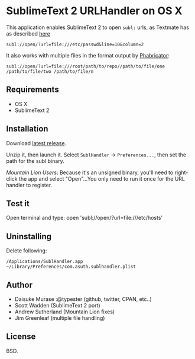 SublimeText 2 URLHandler on OS X
=======================
This application enables SublimeText 2 to open `subl:` urls, as Textmate has as described [here](http://manual.macromates.com/en/using_textmate_from_terminal#url_scheme_html)

    subl://open/?url=file:///etc/passwd&line=10&column=2

It also works with multiple files in the format output by [Phabricator](https://github.com/facebook/phabricator):

    subl://open/?url=file:///root/path/to/repo//path/to/file/one /path/to/file/two /path/to/file/n

Requirements
------------
* OS X
* SublimeText 2

Installation
------------
Download [latest release](https://github.com/downloads/asuth/subl-handler/SublHandler.zip).

Unzip it, then launch it. Select `SublHandler` -> `Preferences...`, then set the path for the subl binary.

*Mountain Lion Users*: Because it's an unsigned binary, you'll need to right-click the app and select "Open"...You only need to run it once for the URL handler to register.

Test it
-------
Open terminal and type:
    open 'subl://open/?url=file:///etc/hosts'


Uninstalling
------------
Delete following:

    /Applications/SublHandler.app
    ~/Library/Preferences/com.asuth.sublhandler.plist

Author
------

* Daisuke Murase :@typester (github, twitter, CPAN, etc..)
* Scott Wadden (SublimeText 2 port)
* Andrew Sutherland (Mountain Lion fixes)
* Jim Greenleaf (multiple file handling)

License
-------

BSD.

